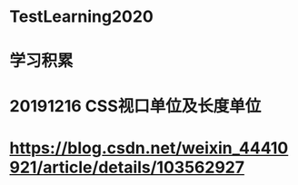 # TestLearning2020
# 学习积累

# 20191216    CSS视口单位及长度单位
# https://blog.csdn.net/weixin_44410921/article/details/103562927